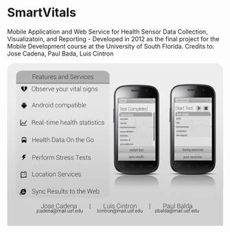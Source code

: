 # SmartVitals
Mobile Application and Web Service for Health Sensor Data Collection, Visualizatoin, and Reporting - Developed in 2012 as the final project for the Mobile Development course at the University of South Florida. Credits to: Jose Cadena, Paul Bada, Luis Cintron

![](SmartVitalsAd.png)
